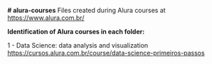 __# alura-courses__
Files created during Alura courses at https://www.alura.com.br/

__Identification of Alura courses in each folder:__

1 - Data Science: data analysis and visualization  
https://cursos.alura.com.br/course/data-science-primeiros-passos

